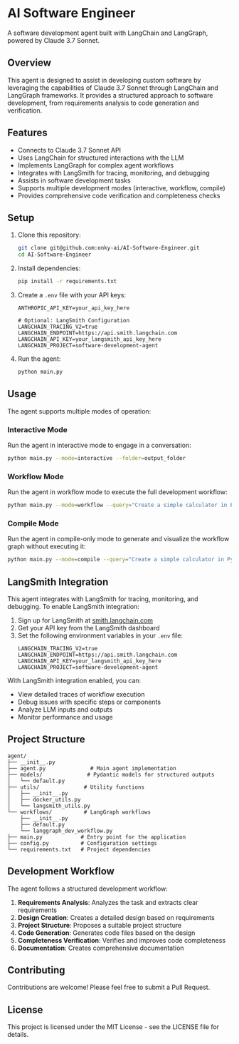 # AI Software Engineer

A software development agent built with LangChain and LangGraph, powered by Claude 3.7 Sonnet.

## Overview

This agent is designed to assist in developing custom software by leveraging the capabilities of Claude 3.7 Sonnet through LangChain and LangGraph frameworks. It provides a structured approach to software development, from requirements analysis to code generation and verification.

## Features

- Connects to Claude 3.7 Sonnet API
- Uses LangChain for structured interactions with the LLM
- Implements LangGraph for complex agent workflows
- Integrates with LangSmith for tracing, monitoring, and debugging
- Assists in software development tasks
- Supports multiple development modes (interactive, workflow, compile)
- Provides comprehensive code verification and completeness checks

## Setup

1. Clone this repository:
   ```bash
   git clone git@github.com:onky-ai/AI-Software-Engineer.git
   cd AI-Software-Engineer
   ```

2. Install dependencies:
   ```bash
   pip install -r requirements.txt
   ```

3. Create a `.env` file with your API keys:
   ```
   ANTHROPIC_API_KEY=your_api_key_here
   
   # Optional: LangSmith Configuration
   LANGCHAIN_TRACING_V2=true
   LANGCHAIN_ENDPOINT=https://api.smith.langchain.com
   LANGCHAIN_API_KEY=your_langsmith_api_key_here
   LANGCHAIN_PROJECT=software-development-agent
   ```

4. Run the agent:
   ```bash
   python main.py
   ```

## Usage

The agent supports multiple modes of operation:

### Interactive Mode

Run the agent in interactive mode to engage in a conversation:

```bash
python main.py --mode=interactive --folder=output_folder
```

### Workflow Mode

Run the agent in workflow mode to execute the full development workflow:

```bash
python main.py --mode=workflow --query="Create a simple calculator in Python" --folder=output_folder
```

### Compile Mode

Run the agent in compile-only mode to generate and visualize the workflow graph without executing it:

```bash
python main.py --mode=compile --query="Create a simple calculator in Python" --folder=output_folder
```

## LangSmith Integration

This agent integrates with LangSmith for tracing, monitoring, and debugging. To enable LangSmith integration:

1. Sign up for LangSmith at [smith.langchain.com](https://smith.langchain.com/)
2. Get your API key from the LangSmith dashboard
3. Set the following environment variables in your `.env` file:
   ```
   LANGCHAIN_TRACING_V2=true
   LANGCHAIN_ENDPOINT=https://api.smith.langchain.com
   LANGCHAIN_API_KEY=your_langsmith_api_key_here
   LANGCHAIN_PROJECT=software-development-agent
   ```

With LangSmith integration enabled, you can:
- View detailed traces of workflow execution
- Debug issues with specific steps or components
- Analyze LLM inputs and outputs
- Monitor performance and usage

## Project Structure

```
agent/
├── __init__.py
├── agent.py              # Main agent implementation
├── models/              # Pydantic models for structured outputs
│   └── default.py
├── utils/              # Utility functions
│   ├── __init__.py
│   ├── docker_utils.py
│   └── langsmith_utils.py
└── workflows/          # LangGraph workflows
    ├── __init__.py
    ├── default.py
    └── langgraph_dev_workflow.py
├── main.py            # Entry point for the application
├── config.py          # Configuration settings
└── requirements.txt   # Project dependencies
```

## Development Workflow

The agent follows a structured development workflow:

1. **Requirements Analysis**: Analyzes the task and extracts clear requirements
2. **Design Creation**: Creates a detailed design based on requirements
3. **Project Structure**: Proposes a suitable project structure
4. **Code Generation**: Generates code files based on the design
5. **Completeness Verification**: Verifies and improves code completeness
6. **Documentation**: Creates comprehensive documentation

## Contributing

Contributions are welcome! Please feel free to submit a Pull Request.

## License

This project is licensed under the MIT License - see the LICENSE file for details. 